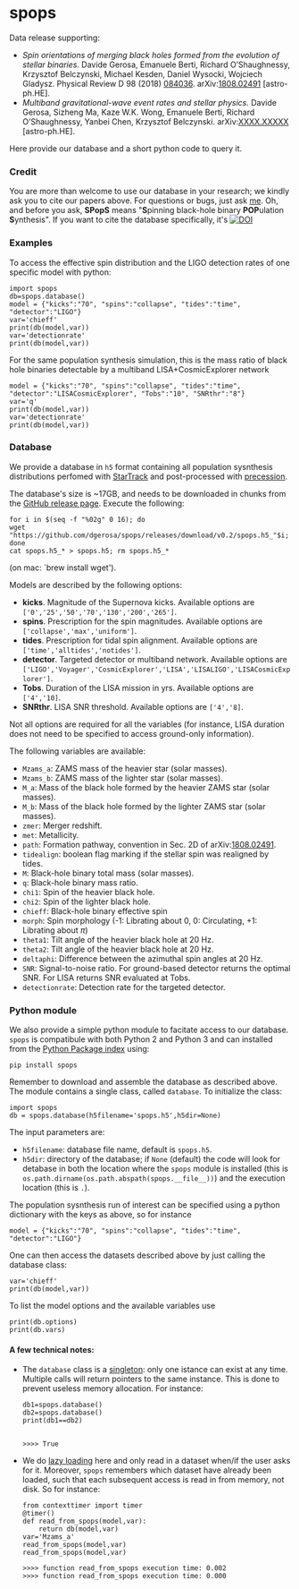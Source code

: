 # spops

Data release supporting:

* *Spin orientations of merging black holes formed from the evolution of stellar binaries.*
  Davide Gerosa, Emanuele Berti, Richard O’Shaughnessy, Krzysztof Belczynski, Michael Kesden, Daniel Wysocki, Wojciech Gladysz. Physical Review D 98 (2018) [084036](https://journals.aps.org/prd/abstract/10.1103/PhysRevD.98.084036). arXiv:[1808.02491](http://arxiv.org/abs/arXiv:1808.02491) [astro-ph.HE].
* *Multiband gravitational-wave event rates and stellar physics.*
  Davide Gerosa, Sizheng Ma, Kaze W.K. Wong, Emanuele Berti, Richard O’Shaughnessy, Yanbei Chen, Krzysztof Belczynski. arXiv:[XXXX.XXXXX](http://arxiv.org/abs/arXiv:XXXX.XXXXX) [astro-ph.HE].

Here provide our database and a short python code to query it.

### Credit

You are more than welcome to use our database in your research; we kindly ask you to cite our papers above. For questions or bugs, just ask [me](www.davidegerosa.com). Oh, and before you ask, **SPopS** means "**S**pinning black-hole binary **POP**ulation **S**ynthesis". If you want to cite the database specifically, it's
[![DOI](https://zenodo.org/badge/142477838.svg)](https://zenodo.org/badge/latestdoi/142477838)


### Examples

To access the effective spin distribution and the LIGO detection rates of one specific model with python:

    import spops
    db=spops.database()
    model = {"kicks":"70", "spins":"collapse", "tides":"time", "detector":"LIGO"}
    var='chieff'
    print(db(model,var))  
    var='detectionrate'
    print(db(model,var))

For the same population synthesis simulation, this is the mass ratio of black hole binaries detectable by a multiband LISA+CosmicExplorer network

    model = {"kicks":"70", "spins":"collapse", "tides":"time", "detector":"LISACosmicExplorer", "Tobs":"10", "SNRthr":"8"}
    var='q'
    print(db(model,var))
    var='detectionrate'
    print(db(model,var))



### Database

We provide a database in `h5` format containing all population sysnthesis distributions perfomed with [StarTrack](https://www.syntheticuniverse.org/) and post-processed with [precession](https://davidegerosa.com/precession/).

The database's size is ~17GB, and needs to be downloaded in chunks from the [GitHub release page](https://github.com/dgerosa/spops/releases). Execute the following:

    for i in $(seq -f "%02g" 0 16); do
    wget "https://github.com/dgerosa/spops/releases/download/v0.2/spops.h5_"$i;
    done
    cat spops.h5_* > spops.h5; rm spops.h5_*

(on mac: `brew install wget').

Models are described by the following options:
  - **kicks**. Magnitude of the Supernova kicks. Available options are `['0','25','50','70','130','200','265']`.
  - **spins**. Prescription for the spin magnitudes. Available options are `['collapse','max','uniform']`.
  - **tides**. Prescription for tidal spin alignment. Available options are `['time','alltides','notides']`.
  - **detector**. Targeted detector or multiband network. Available options are `['LIGO','Voyager','CosmicExplorer','LISA','LISALIGO','LISACosmicExplorer']`.
  - **Tobs**. Duration of the LISA mission in yrs.  Available options are `['4','10]`.
  - **SNRthr**. LISA SNR threshold.  Available options are `['4','8]`.

Not all options are required for all the variables (for instance, LISA duration does not need to be specified to access ground-only information).


The following variables are available:

  - `Mzams_a`: ZAMS mass of the heavier star (solar masses).
  - `Mzams_b`: ZAMS mass of the lighter star (solar masses).
  - `M_a`: Mass of the black hole formed by the heavier ZAMS star (solar masses).
  - `M_b`: Mass of the black hole formed by the lighter ZAMS star (solar masses).
  - `zmer`: Merger redshift.
  - `met`: Metallicity.
  - `path`: Formation pathway, convention in Sec. 2D of arXiv:[1808.02491](http://arxiv.org/abs/arXiv:1808.02491).
  - `tidealign`: boolean flag marking if the stellar spin was realigned by tides.
  - `M`: Black-hole binary total mass (solar masses).
  - `q`: Black-hole binary mass ratio.
  - `chi1`: Spin of the heavier black hole.
  - `chi2`: Spin of the lighter black hole.
  - `chieff`: Black-hole binary effective spin
  - `morph`: Spin morphology (-1: Librating about $0$, 0: Circulating, +1: Librating about $\pi$)
  - `theta1`: Tilt angle of the heavier black hole at 20 Hz.
  - `theta2`: Tilt angle of the heavier black hole at 20 Hz.
  - `deltaphi`: Difference between the azimuthal spin angles at 20 Hz.
  - `SNR`: Signal-to-noise ratio. For ground-based detector returns the optimal SNR. For LISA returns SNR evaluated at Tobs.
  - `detectionrate`: Detection rate for the targeted detector.


### Python module

We also provide a simple python module to facitate access to our database. `spops` is compatibule with both Python 2 and Python 3 and can installed from the [Python Package index](https://pypi.python.org/pypi/surrkick) using:

    pip install spops

Remember to download and assemble the database as described above. The module contains a single class, called `database`. To initialize the class:

    import spops
    db = spops.database(h5filename='spops.h5',h5dir=None)

The input parameters are:

  - `h5filename`: database file name, default is `spops.h5`.
  - `h5dir`: directory of the database; if `None` (default) the code will look for detabase in both the location where the `spops` module is installed (this is `os.path.dirname(os.path.abspath(spops.__file__))`) and the execution location (this is `.`).

The population sysnthesis run of interest can be specified using a python dictionary with the keys as above, so for instance

    model = {"kicks":"70", "spins":"collapse", "tides":"time", "detector":"LIGO"}

One can then access the datasets described above by just calling the database class:

    var='chieff'
    print(db(model,var))

To list the model options and the available variables use

    print(db.options)
    print(db.vars)

#### A few technical notes:

  - The `database` class is a [singleton](https://en.wikipedia.org/wiki/Singleton_pattern): only one istance can exist at any time. Multiple calls will return pointers to the same instance. This is done to prevent useless memory allocation. For instance:

        db1=spops.database()
        db2=spops.database()
        print(db1==db2)


        >>>> True

  - We do [lazy loading](https://en.wikipedia.org/wiki/Lazy_loading) here and only read in a dataset when/if the user asks for it.  Moreover, `spops` remembers which dataset have already been loaded, such that each subsequent access is read in from memory, not disk. So for instance:

        from contexttimer import timer
        @timer()
        def read_from_spops(model,var):
            return db(model,var)
        var='Mzams_a'
        read_from_spops(model,var)
        read_from_spops(model,var)

        >>>> function read_from_spops execution time: 0.002
        >>>> function read_from_spops execution time: 0.000
